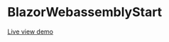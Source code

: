 # BlazorWebassemblyStart
<a href="https://sergeydavidovich.github.io/BlazorWebassemblyStart" target="_blank">Live view demo</a>
